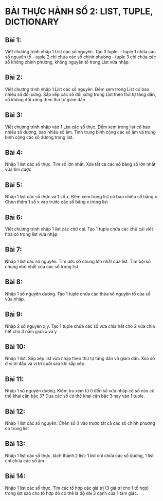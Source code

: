 # BÀI THỰC HÀNH SỐ 2: LIST, TUPLE, DICTIONARY

## Bài 1:

Viết chương trình nhập 1 List các số nguyên. Tạo 3 tuple: - tuple 1 chứa các số nguyên tố - tuple 2 chỉ chứa các số chính phương - tuple 3 chỉ chứa các số không chính phương, không nguyên tố trong List vừa nhập.

## Bài 2:

Viết chương trình nhập 1 List các số nguyên. Đếm xem trong List có bao nhiêu số đối xứng. Sắp xếp các số đối xứng trong List theo thứ tự tăng dần, số không đối xứng theo thứ tự giảm dần

## Bài 3:

Viết chương trình nhập vào 1 List các số thực. Đếm xem trong list có bao nhiêu số dương, bao nhiêu số âm. Tính trung bình cộng các số âm và trung bình cộng các số dương trong list.

## Bài 4:

Nhập 1 list các số thực. Tìm số lớn nhất. Xóa tất cả các số bằng số lớn nhất vừa tìm được

## Bài 5:

Nhập 1 list các số thực và 1 số x. Đếm xem trong list có bao nhiêu số bằng x. Chèn thêm 1 số x vào trước các số bằng x trong list

## Bài 6:

Viết chương trình nhập 1 list các chữ cái. Tạo 1 tuple chứa các chữ cái viết hoa có trong list vừa nhập

## Bài 7:

Nhập 1 list các số nguyên. Tìm ước số chung lớn nhất của list. Tìm bội số chung nhỏ nhất của các số trong list

## Bài 8:

Nhập 1 số nguyên dương. Tạo 1 tuple chứa các thừa số nguyên tố của số vừa nhập.

## Bài 9:

Nhập 2 số nguyên x,y. Tạo 1 tuple chứa các số vừa chia hết cho 2 vừa chia hết cho 3 nằm giữa x và y

## Bài 10:

Nhập 1 list. Sắp xếp list vừa nhập theo thứ tự tăng dần và giảm dần. Xóa số ở vị trí đầu và vị trí cuối sau khi sắp xếp.

## Bài 11:

Nhập 1 số nguyên dương. Kiểm tra xem từ 0 đến số vừa nhập có số nào có thể khai căn bậc 3? Đưa các số có thể khai căn bậc 3 này vào 1 tuple.

## Bài 12:

Nhập 1 list các số nguyên. Chèn số 0 vào trước tất cả các số chính phương có trong list

## Bài 13:

Nhập 1 list các số thực. tách thành 2 list: 1 list chỉ chứa các số dương, 1 list chỉ chứa các số âm

## Bài 14:

Nhập 1 list các số thực. Tìm các tổ hợp các giá trị (3 giá trị cho 1 tổ hợp) trong list sao cho tổ hợp đó có thể là độ dài 3 cạnh của 1 tam giác.
